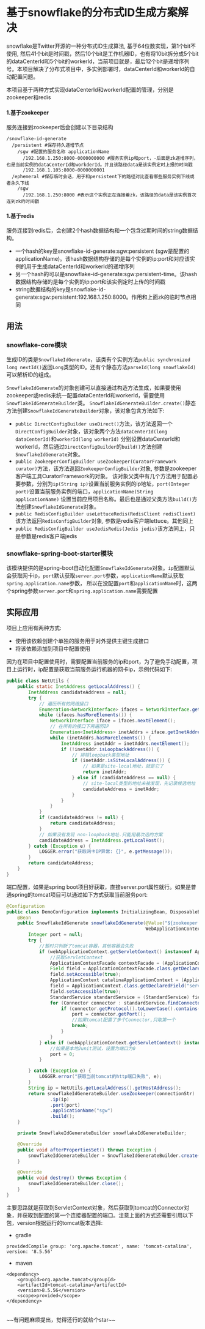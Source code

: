 # 基于snowflake的分布式ID生成方案解决

snowflake是Twitter开源的一种分布式ID生成算法, 基于64位数实现，第1个bit不使用, 然后41个bit是时间戳，然后10个bit是工作机器ID，也有将10bit拆分成5个bit的dataCenterId和5个bit的workerId，当前项目就是，最后12个bit是递增序列号。本项目解决了分布式项目中，多实例部署时，dataCenterId和workerId的自动配置问题。
<br>

本项目基于两种方式实现dataCenterId和workerId配置的管理，分别是zookeeper和redis

#### 1.基于zookeeper

服务连接到zookeeper后会创建以下目录结构

```
/snowflake-id-generate
  /persistent #保存持久递增节点
    /sgw #配置的服务名称 applicationName
      /192.168.1.250:8000-0000000000 #服务实例ip和port，-后面是zk递增序列，也是当前实例的dataCenterId和workderId。并且该路径data是该实例定时上报的时间戳
      /192.168.1.105:8000-0000000001
  /ephemeral #保存临时会话，用于和persistent下的路径对比查看哪些服务实例下线或者永久下线
    /sgw
      /192.168.1.250:8000 #表示这个实例正在连接着zk，该路径的data是该实例首次连到zk的时间戳

```

#### 1.基于redis

服务连接到redis后，会创建2个hash数据结构和一个包含过期时间的string数据结构。<br>
- 一个hash的key是snowflake-id-generate:sgw:persistent (sgw是配置的applicationName)。该hash数据结构存储的是每个实例的ip:port和对应该实例的用于生成dataCenterId和workerId的递增序列
- 另一个hash的可以是snowflake-id-generate:sgw:persistent-time。该hash数据结构存储的是每个实例的ip:port和该实例定时上传的时间戳
- string数据结构的key是snowflake-id-generate:sgw:persistent:192.168.1.250:8000。作用和上面zk的临时节点相同

## 用法
### snowflake-core模块
生成ID的类是`SnowflakeIdGenerate`，该类有个实例方法`public synchronized long nextId()`返回`Long`类型的ID。还有个静态方法`parseId(long snowflakeId)`可以解析ID的组成。

`SnowflakeIdGenerate`的对象创建可以直接通过构造方法生成，如果要使用zookeeper或redis来统一配置dataCenterId和workerId，需要使用`SnowflakeIdGenerateBuilder`类。
`SnowflakeIdGenerateBuilder.create()`静态方法创建`SnowflakeIdGenerateBuilder`对象，该对象包含方法如下:
- `public DirectConfigBuilder useDirect()`方法，该方法返回一个`DirectConfigBuilder`对象，该对象两个方法`dataCenterId(long dataCenterId)`和`workerId(long workerId)`
分别设置dataCenterId和workerId，然后通过`DirectConfigBuilder`的`build()`方法创建`SnowflakeIdGenerate`对象。
- `public ZookeeperConfigBuilder useZookeeper(CuratorFramework curator)`方法，该方法返回`ZookeeperConfigBuilder`对象, 参数是zookeeper客户端工具CuratorFramework的对象。
该对象父类中有几个方法用于配置必要参数，分别为`ip(String ip)`设置当前服务实例的ip地址，`port(Integer port)`设置当前服务实例的端口，`applicationName(String applicationName)`
设置当前应用项目名称。最后也是通过父类方法`build()`方法创建`SnowflakeIdGenerate`对象。
- `public RedisConfigBuilder useLettuceRedis(RedisClient redisClient)`该方法返回`RedisConfigBuilder`对象, 参数是redis客户端lettuce。其他同上
- `public RedisConfigBuilder useJedisRedis(Jedis jedis)`该方法同上，只是参数是redis客户端jedis

### snowflake-spring-boot-starter模块
该模块提供的是spring-boot自动化配置`SnowflakeIdGenerate`对象。`ip`配置默认会获取网卡ip，`port`默认获取`server.port`参数，`applicationName`默认获取`spring.application.name`参数，
所以在没配置`port`和`applicationName`时，这两个spring参数`server.port`和`spring.application.name`需要配置

## 实际应用
项目上应用有两种方式:
- 使用该依赖创建个单独的服务用于对外提供主键生成接口
- 将该依赖添加到项目中配置使用

因为在项目中配置使用时，需要配置当前服务的ip和port，为了避免手动配置，项目上运行时，ip配置是获取当前服务运行机器的网卡ip，示例代码如下:
```java
public class NetUtils {
    public static InetAddress getLocalAddress() {
        InetAddress candidateAddress = null;
        try {
            // 遍历所有的网络接口
            Enumeration<NetworkInterface> ifaces = NetworkInterface.getNetworkInterfaces();
            while (ifaces.hasMoreElements()) {
                NetworkInterface iface = ifaces.nextElement();
                // 在所有的接口下再遍历IP
                Enumeration<InetAddress> inetAddrs = iface.getInetAddresses();
                while (inetAddrs.hasMoreElements()) {
                    InetAddress inetAddr = inetAddrs.nextElement();
                    if (!inetAddr.isLoopbackAddress()) {
                        // 排除loopback类型地址
                        if (inetAddr.isSiteLocalAddress()) {
                            // 如果是site-local地址，就是它了
                            return inetAddr;
                        } else if (candidateAddress == null) {
                            // site-local类型的地址未被发现，先记录候选地址
                            candidateAddress = inetAddr;
                        }
                    }
                }
            }
            if (candidateAddress != null) {
                return candidateAddress;
            }
            // 如果没有发现 non-loopback地址.只能用最次选的方案
            candidateAddress = InetAddress.getLocalHost();
        } catch (Exception e) {
            LOGGER.error("获取网卡IP异常: {}", e.getMessage());
        }
        return candidateAddress;
    }
}
```
端口配置，如果是spring boot项目好获取，直接server.port属性就行。如果是普通spring的tomcat项目可以通过如下方式获取当前服务port:
```java
@Configuration
public class DemoConfiguration implements InitializingBean, DisposableBean {
    @Bean
    public SnowflakeIdGenerate snowflakeIdGenerate(@Value("${zookeeper.connection}") String connectionStr,
                                                   WebApplicationContext webApplicationContext) {
        Integer port = null;
        try {
            //暂时只判断了tomcat容器，其他容器会失败
            if (webApplicationContext.getServletContext() instanceof ApplicationContextFacade) {
                //获取ServletContext
                ApplicationContextFacade contextFacade = (ApplicationContextFacade) webApplicationContext.getServletContext();
                Field field = ApplicationContextFacade.class.getDeclaredField("context");
                field.setAccessible(true);
                ApplicationContext catalinaApplicationContext = (ApplicationContext) field.get(contextFacade);
                field = ApplicationContext.class.getDeclaredField("service");
                field.setAccessible(true);
                StandardService standardService = (StandardService) field.get(catalinaApplicationContext);
                for (Connector connector : standardService.findConnectors()) {
                    if (connector.getProtocol().toLowerCase().contains("http")) {
                        port = connector.getPort();
                        //如果tomcat配置了多个Connector,只取第一个
                        break;
                    }
                }
            } else if (webApplicationContext.getServletContext() instanceof MockServletContext) {
                //如果是本地Junit测试，设置为端口为0
                port = 0;
            }

        } catch (Exception e) {
            LOGGER.error("获取当前tomcat的http端口失败", e);
        }
        String ip = NetUtils.getLocalAddress().getHostAddress();
        return snowflakeIdGenerateBuilder.useZookeeper(connectionStr)
                .ip(ip)
                .port(port)
                .applicationName("sgw")
                .build();
    }

    private SnowflakeIdGenerateBuilder snowflakeIdGenerateBuilder;

    @Override
    public void afterPropertiesSet() throws Exception {
        snowflakeIdGenerateBuilder = SnowflakeIdGenerateBuilder.create();
    }

    @Override
    public void destroy() throws Exception {
        snowflakeIdGenerateBuilder.close();
    }
}
```
主要思路就是获取到ServletContext对象，然后获取到tomcat的Connector对象，并获取到配置的第一个连接器配置的端口。注意上面的方式还需要引用以下包，version根据运行的tomcat版本选择:<br>
- gradle
```
providedCompile group: 'org.apache.tomcat', name: 'tomcat-catalina', version: '8.5.56'
```
- maven 
```
<dependency>
    <groupId>org.apache.tomcat</groupId>
    <artifactId>tomcat-catalina</artifactId>
    <version>8.5.56</version>
    <scope>provided</scope>
</dependency>
```

<br>
~~有问题麻烦提出，觉得还行的就给个star~~